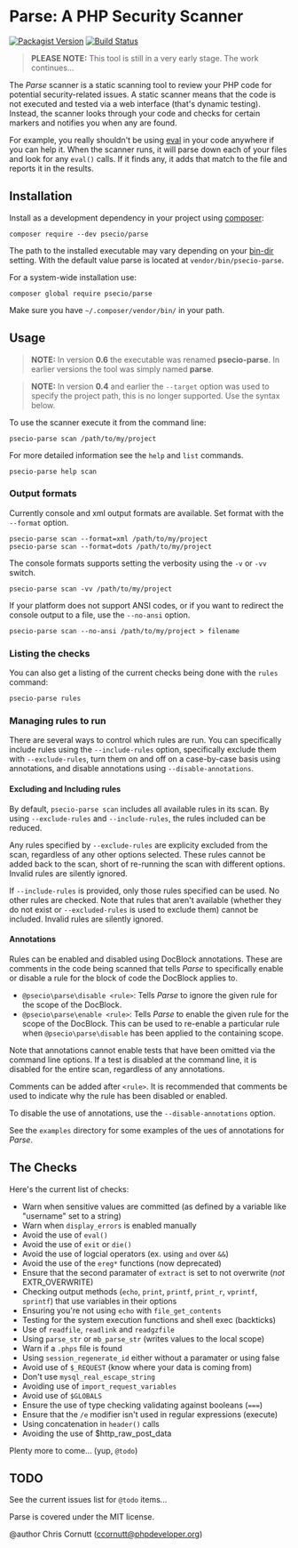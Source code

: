 Parse: A PHP Security Scanner
=============================

[![Packagist Version](https://img.shields.io/packagist/v/psecio/parse.svg?style=flat-square)](https://packagist.org/packages/psecio/parse)
[![Build Status](https://img.shields.io/travis/psecio/parse/master.svg?style=flat-square)](https://travis-ci.org/psecio/parse)

> **PLEASE NOTE:** This tool is still in a very early stage. The work continues...

The *Parse* scanner is a static scanning tool to review your PHP code for potential security-related
issues. A static scanner means that the code is not executed and tested via a web interface (that's
dynamic testing). Instead, the scanner looks through your code and checks for certain markers and notifies
you when any are found.

For example, you really shouldn't be using [eval](http://php.net/eval) in your code anywhere if you can
help it. When the scanner runs, it will parse down each of your files and look for any `eval()` calls.
If it finds any, it adds that match to the file and reports it in the results.


Installation
------------
Install as a development dependency in your project using [composer](https://getcomposer.org/):

    composer require --dev psecio/parse

The path to the installed executable may vary depending on your
[bin-dir](https://getcomposer.org/doc/04-schema.md#config) setting. With the
default value parse is located at `vendor/bin/psecio-parse`.

For a system-wide installation use:

    composer global require psecio/parse

Make sure you have `~/.composer/vendor/bin/` in your path.


Usage
-----
> **NOTE:** In version **0.6** the executable was renamed **psecio-parse**. In earlier
> versions the tool was simply named **parse**.

> **NOTE:** In version **0.4** and earlier the `--target` option was used to specify the
> project path, this is no longer supported. Use the syntax below.

To use the scanner execute it from the command line:

    psecio-parse scan /path/to/my/project

For more detailed information see the `help` and `list` commands.

    psecio-parse help scan

### Output formats

Currently console and xml output formats are available. Set format with the `--format` option.

    psecio-parse scan --format=xml /path/to/my/project 
    psecio-parse scan --format=dots /path/to/my/project

The console formats supports setting the verbosity using the `-v` or `-vv` switch.

    psecio-parse scan -vv /path/to/my/project

If your platform does not support ANSI codes, or if you want to redirect the console output
to a file, use the `--no-ansi` option.

    psecio-parse scan --no-ansi /path/to/my/project > filename

### Listing the checks

You can also get a listing of the current checks being done with the `rules` command:

    psecio-parse rules

### Managing rules to run

There are several ways to control which rules are run. You can specifically include rules using
the `--include-rules` option, specifically exclude them with `--exclude-rules`, turn them on and
off on a case-by-case basis using annotations, and disable annotations using
`--disable-annotations`.

#### Excluding and Including rules

By default, `psecio-parse scan` includes all available rules in its scan. By using
`--exclude-rules` and `--include-rules`, the rules included can be reduced.

Any rules specified by `--exclude-rules` are explicity excluded from the scan, regardless of any
other options selected. These rules cannot be added back to the scan, short of re-running the scan
with different options. Invalid rules are silently ignored.

If `--include-rules` is provided, only those rules specified can be used. No other rules are
checked. Note that rules that aren't available (whether they do not exist or `--excluded-rules` is
used to exclude them) cannot be included. Invalid rules are silently ignored.

#### Annotations

Rules can be enabled and disabled using DocBlock annotations. These are comments in the code being
scanned that tells *Parse* to specifically enable or disable a rule for the block of code the
DocBlock applies to.

* `@psecio\parse\disable <rule>`: Tells *Parse* to ignore the given rule for the scope of the
  DocBlock.
* `@psecio\parse\enable <rule>`: Tells *Parse* to enable the given rule for the scope of the
  DocBlock. This can be used to re-enable a particular rule when `@psecio\parse\disable` has been
  applied to the containing scope.

Note that annotations cannot enable tests that have been omitted via the command line options. If
a test is disabled at the command line, it is disabled for the entire scan, regardless of any
annotations.

Comments can be added after `<rule>`. It is recommended that comments be used to indicate why the
rule has been disabled or enabled.

To disable the use of annotations, use the `--disable-annotations` option.

See the `examples` directory for some examples of the ues of annotations for *Parse*.

The Checks
----------
Here's the current list of checks:

- Warn when sensitive values are committed (as defined by a variable like "username" set to a string)
- Warn when `display_errors` is enabled manually
- Avoid the use of `eval()`
- Avoid the use of `exit` or `die()`
- Avoid the use of logcial operators (ex. using `and` over `&&`)
- Avoid the use of the `ereg*` functions (now deprecated)
- Ensure that the second paramater of `extract` is set to not overwrite (*not* EXTR_OVERWRITE)
- Checking output methods (`echo`, `print`, `printf`, `print_r`, `vprintf`, `sprintf`) that use variables in their options
- Ensuring you're not using `echo` with `file_get_contents`
- Testing for the system execution functions and shell exec (backticks)
- Use of `readfile`, `readlink` and `readgzfile`
- Using `parse_str` or `mb_parse_str` (writes values to the local scope)
- Warn if a `.phps` file is found
- Using `session_regenerate_id` either without a paramater or using false
- Avoid use of `$_REQUEST` (know where your data is coming from)
- Don't use `mysql_real_escape_string`
- Avoiding use of `import_request_variables`
- Avoid use of `$GLOBALS`
- Ensure the use of type checking validating against booleans (`===`)
- Ensure that the `/e` modifier isn't used in regular expressions (execute)
- Using concatenation in `header()` calls
- Avoiding the use of $http_raw_post_data

Plenty more to come... (yup, `@todo`)


TODO
----
See the current issues list for `@todo` items...

Parse is covered under the MIT license.

@author Chris Cornutt (ccornutt@phpdeveloper.org)
